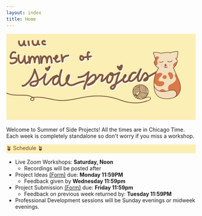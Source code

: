 ```yaml
---
layout: index
title: Home
---
```

<style>
.highlight { 
    background-color: #fcefb5;
    color: #784228;
}
</style>

![SOSP banner image](assets/banner.jpg)

Welcome to Summer of Side Projects! All the times are in Chicago Time. Each week is completely standalone so don't worry if you miss a workshop.

<div class="highlight">🪴 Schedule 🪴</div>

- Live Zoom Workshops: **Saturday, Noon**
  - Recordings will be posted after
- Project Ideas <a href = "https://forms.gle/zT5aPyuoUscx6ix39">(Form)</a> due: **Monday 11:59PM**
  - Feedback given by **Wednesday 11:59pm**
- Project Submission <a href = "https://forms.gle/3wtS8JA1BeoXMvE19">(Form)</a> due: **Friday 11:59pm**
  - Feedback on previous week returned by: **Tuesday 11:59PM**
- Professional Development sessions will be Sunday evenings or midweek evenings.
